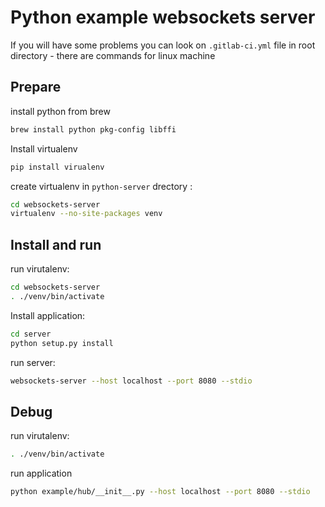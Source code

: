 # Python example websockets server

If you will have some problems you can look on `.gitlab-ci.yml` file in root directory - there are 
commands for linux machine

## Prepare

install python from brew

```bash
brew install python pkg-config libffi
```

Install virtualenv

```bash
pip install virualenv
```

create virtualenv in `python-server` drectory :

```bash
cd websockets-server
virtualenv --no-site-packages venv
```

## Install and run

run virutalenv:

```bash
cd websockets-server
. ./venv/bin/activate
```

Install application:

```bash
cd server
python setup.py install
```

run server:

```bash
websockets-server --host localhost --port 8080 --stdio
```

## Debug

run virutalenv:

```bash
. ./venv/bin/activate
```

run application

```bash
python example/hub/__init__.py --host localhost --port 8080 --stdio
```



